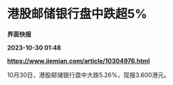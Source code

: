 # 港股邮储银行盘中跌超5%
**界面快报**

**2023-10-30 01:48**

**https://www.jiemian.com/article/10304976.html**

10月30日，港股邮储银行盘中大跌5.26%，现报3.600港元。